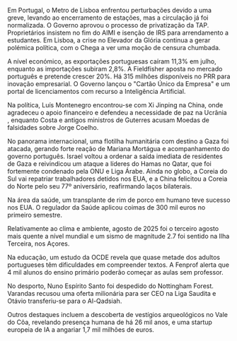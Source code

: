 Em Portugal, o Metro de Lisboa enfrentou perturbações devido a uma greve, levando ao encerramento de estações, mas a circulação já foi normalizada. O Governo aprovou o processo de privatização da TAP. Proprietários insistem no fim do AIMI e isenção de IRS para arrendamento a estudantes. Em Lisboa, a crise no Elevador da Glória continua a gerar polémica política, com o Chega a ver uma moção de censura chumbada.

A nível económico, as exportações portuguesas caíram 11,3% em julho, enquanto as importações subiram 2,8%. A Fieldfisher aposta no mercado português e pretende crescer 20%. Há 315 milhões disponíveis no PRR para inovação empresarial. O Governo lançou o "Cartão Único da Empresa" e um portal de licenciamentos com recurso a Inteligência Artificial.

Na política, Luís Montenegro encontrou-se com Xi Jinping na China, onde agradeceu o apoio financeiro e defendeu a necessidade de paz na Ucrânia , enquanto Costa e antigos ministros de Guterres acusam Moedas de falsidades sobre Jorge Coelho.

No panorama internacional, uma flotilha humanitária com destino a Gaza foi atacada, gerando forte reação de Mariana Mortágua e acompanhamento do governo português. Israel voltou a ordenar a saída imediata de residentes de Gaza e reivindicou um ataque a líderes do Hamas no Qatar, que foi fortemente condenado pela ONU e Liga Árabe. Ainda no globo, a Coreia do Sul vai repatriar trabalhadores detidos nos EUA, e a China felicitou a Coreia do Norte pelo seu 77º aniversário, reafirmando laços bilaterais.

Na área da saúde, um transplante de rim de porco em humano teve sucesso nos EUA. O regulador da Saúde aplicou coimas de 300 mil euros no primeiro semestre.

Relativamente ao clima e ambiente, agosto de 2025 foi o terceiro agosto mais quente a nível mundial e um sismo de magnitude 2.7 foi sentido na Ilha Terceira, nos Açores.

Na educação, um estudo da OCDE revela que quase metade dos adultos portugueses têm dificuldades em compreender textos. A Fenprof alerta que 4 mil alunos do ensino primário poderão começar as aulas sem professor.

No desporto, Nuno Espírito Santo foi despedido do Nottingham Forest. Varandas recusou uma oferta milionária para ser CEO na Liga Saudita e Otávio transferiu-se para o Al-Qadsiah.

Outros destaques incluem a descoberta de vestígios arqueológicos no Vale do Côa, revelando presença humana de há 26 mil anos, e uma startup europeia de IA a angariar 1,7 mil milhões de euros.
